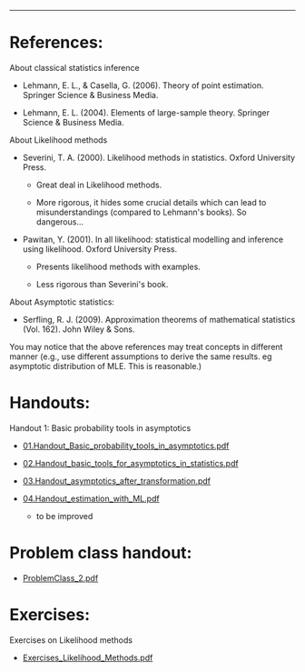 <!-- -------------------------------------------------------------------------------- -->

<!-- Copyright 2020 Georgios Karagiannis -->

<!-- This file is part of Topics_in_Statistics_Michaelmas_2020 -->
<!-- (Topics in Statistics III/IV (MATH3361/4071) Michaelmas term 2020) -->
<!-- which is the material of the course (Topics in Statistics III/IV (MATH3361/4071) -->
<!-- taught by Georgios P. Katagiannis in the Department of Mathematical Sciences   -->
<!-- in the University of Durham  in Michaelmas term in 2020 -->

<!-- Topics_in_Statistics_Michaelmas_2020 is free software: you can redistribute it and/or modify -->
<!-- it under the terms of the GNU General Public License as published by -->
<!-- the Free Software Foundation version 3 of the License. -->

<!-- Topics_in_Statistics_Michaelmas_2020 is distributed in the hope that it will be useful, -->
<!-- but WITHOUT ANY WARRANTY; without even the implied warranty of -->
<!-- MERCHANTABILITY or FITNESS FOR A PARTICULAR PURPOSE.  See the -->
<!-- GNU General Public License for more details. -->

<!-- You should have received a copy of the GNU General Public License -->
<!-- along with Topics_in_Statistics_Michaelmas_2020 If not, see <http://www.gnu.org/licenses/>. -->

<!-- -------------------------------------------------------------------------------- -->


------------------------------------------------------------------------

# References:

About classical statistics inference

+ Lehmann, E. L., & Casella, G. (2006). Theory of point estimation. Springer Science & Business Media.  

+ Lehmann, E. L. (2004). Elements of large-sample theory. Springer Science & Business Media.   

About Likelihood methods  

+ Severini, T. A. (2000). Likelihood methods in statistics. Oxford University Press.  

    + Great deal in Likelihood methods.  

    + More rigorous, it hides some crucial details which can lead to misunderstandings (compared to Lehmann's books). So dangerous...  

+ Pawitan, Y. (2001). In all likelihood: statistical modelling and inference using likelihood. Oxford University Press.  

    + Presents likelihood methods with examples. 

    + Less rigorous than Severini's book.  

About Asymptotic statistics:  

+ Serfling, R. J. (2009). Approximation theorems of mathematical statistics (Vol. 162). John Wiley & Sons.  

You may notice that the above references may treat concepts in different manner (e.g., use different assumptions to derive the same results. eg asymptotic distribution of MLE. This is reasonable.) 


# Handouts:

Handout 1: Basic probability tools in asymptotics  

+ [01.Handout_Basic_probability_tools_in_asymptotics.pdf](https://github.com/georgios-stats/Topics_in_Statistics_Michaelmas_2020/blob/master/Likelihood_methods/01.Handout_Basic_probability_tools_in_asymptotics.pdf)     

+ [02.Handout_basic_tools_for_asymptotics_in_statistics.pdf](https://github.com/georgios-stats/Topics_in_Statistics_Michaelmas_2020/blob/master/Likelihood_methods/02.Handout_basic_tools_for_asymptotics_in_statistics.pdf)    

+ [03.Handout_asymptotics_after_transformation.pdf](https://github.com/georgios-stats/Topics_in_Statistics_Michaelmas_2020/blob/master/Likelihood_methods/03.Handout_asymptotics_after_transformation.pdf)    

+ [04.Handout_estimation_with_ML.pdf](https://github.com/georgios-stats/Topics_in_Statistics_Michaelmas_2020/blob/master/Likelihood_methods/04.Handout_estimation_with_ML.pdf)    

    + to be improved  


# Problem class handout: 

+ [ProblemClass_2.pdf](https://github.com/georgios-stats/Topics_in_Statistics_Michaelmas_2020/blob/master/Likelihood_methods/ProblemClass_2.pdf)     




# Exercises:

Exercises on Likelihood methods  

+ [Exercises_Likelihood_Methods.pdf](https://github.com/georgios-stats/Topics_in_Statistics_Michaelmas_2020/blob/master/Likelihood_methods/Exercises_Likelihood_Methods.pdf)   


